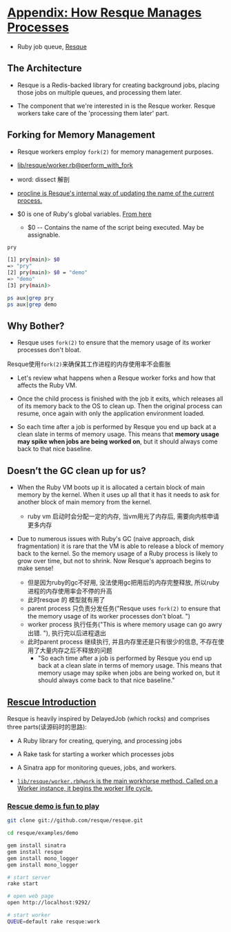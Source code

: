 # [Appendix: How Resque Manages Processes](https://workingwithruby.com/wwup/resque/)

+ Ruby job queue, [Resque](https://github.com/resque/resque)

## The Architecture

+ Resque is a Redis-backed library for creating background jobs, placing those jobs on multiple queues, and processing them later.

+ The component that we're interested in is the Resque worker. Resque workers take care of the 'processing them later' part.

## Forking for Memory Management

+ Resque workers employ `fork(2)` for memory management purposes.

+ [lib/resque/worker.rb@perform_with_fork](https://github.com/resque/resque/blob/9e5324c65f6bd123819e63f2c365492f7516fd46/lib/resque/worker.rb#L907)

+ word: dissect 解剖

+ [procline is Resque's internal way of updating the name of the current process.](https://github.com/resque/resque/blob/9e5324c65f6bd123819e63f2c365492f7516fd46/lib/resque/worker.rb#L864)


+ $0 is one of Ruby's global variables. [From here](https://ruby-doc.org/core-2.3.1/doc/globals_rdoc.html)
    + $0 -- Contains the name of the script being executed. May be assignable.

```bash
pry

[1] pry(main)> $0
=> "pry"
[2] pry(main)> $0 = "demo"
=> "demo"
[3] pry(main)>

ps aux|grep pry
ps aux|grep demo
```

## Why Bother?

+ Resque uses `fork(2)` to ensure that the memory usage of its worker processes don't bloat.

Resque使用`fork(2)`来确保其工作进程的内存使用率不会膨胀

+ Let's review what happens when a Resque worker forks and how that affects the Ruby VM.

+ Once the child process is finished with the job it exits, which releases all of its memory back to the OS to clean up. Then the original process can resume, once again with only the application environment loaded.

+ So each time after a job is performed by Resque you end up back at a clean slate in terms of memory usage. This means that **memory usage may spike when jobs are being worked on**, but it should always come back to that nice baseline.

## Doesn’t the GC clean up for us?

+ When the Ruby VM boots up it is allocated a certain block of main memory by the kernel. When it uses up all that it has it needs to ask for another block of main memory from the kernel.
    + ruby vm 启动时会分配一定的内存, 当vm用光了内存后, 需要向内核申请更多内存

+ Due to numerous issues with Ruby's GC (naive approach, disk fragmentation) it is rare that the VM is able to release a block of memory back to the kernel. So the memory usage of a Ruby process is likely to grow over time, but not to shrink. Now Resque's approach begins to make sense!
    + 但是因为ruby的gc不好用, 没法使用gc把用后的内存完整释放, 所以ruby进程的内存使用率会不停的升高
    + 此时resque 的 模型就有用了
    + parent process 只负责分发任务("Resque uses `fork(2)` to ensure that the memory usage of its worker processes don't bloat. ")
    + worker process 执行任务("This is where memory usage can go awry出错. "), 执行完以后进程退出
    + 此时parent process 继续执行, 并且内存里还是只有很少的信息, 不存在使用了大量内存之后不释放的问题
        + "So each time after a job is performed by Resque you end up back at a clean slate in terms of memory usage. This means that memory usage may spike when jobs are being worked on, but it should always come back to that nice baseline."

## [Rescue Introduction](https://github.com/resque/resque#introduction)

Resque is heavily inspired by DelayedJob (which rocks) and comprises three parts(读源码时的思路):

+ A Ruby library for creating, querying, and processing jobs
+ A Rake task for starting a worker which processes jobs
+ A Sinatra app for monitoring queues, jobs, and workers.


+ [`lib/resque/worker.rb@work` is the main workhorse method. Called on a Worker instance, it begins the worker life cycle.](https://github.com/resque/resque/blob/9e5324c65f6bd123819e63f2c365492f7516fd46/lib/resque/worker.rb#L233)

### [Rescue demo is fun to play](https://github.com/resque/resque/tree/master/examples/demo)

```bash
git clone git://github.com/resque/resque.git

cd resque/examples/demo

gem install sinatra
gem install resque
gem install mono_logger
gem install mono_logger

# start server
rake start

# open web page
open http://localhost:9292/

# start worker
QUEUE=default rake resque:work
```

